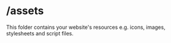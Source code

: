 # /assets

This folder contains your website's resources e.g. icons, images, stylesheets and script files.
